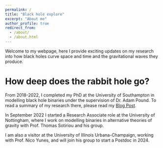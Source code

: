 ```yaml
---
permalink: /
title: "Black hole explore"
excerpt: "About me"
author_profile: true
redirect_from: 
  - /about/
  - /about.html
---
```


Welcome to my webpage, here I provide exciting updates on my research into how black holes curve space and time and the gravitational waves they produce. 

How deep does the rabbit hole go?
======
From 2018-2022, I completed my PhD at the University of Southampton in modelling black hole binaries under the supervision of Dr. Adam Pound. To read a summary of my research there, please read my [Blog Post](https://drandrewspiers.github.io//posts/2012/08/blog-post-2/). 

In September 2022 I started a Research Associate role at the University of Nottingham, where I work on modelling binaries in alternative theories of gravity with Prof. Thomas Sotiriou and his group.

I am also a visitor at the University of Illinois Urbana-Champaign, working with Prof. Nico Yunes, and will join his group to start a Postdoc in 2024.


